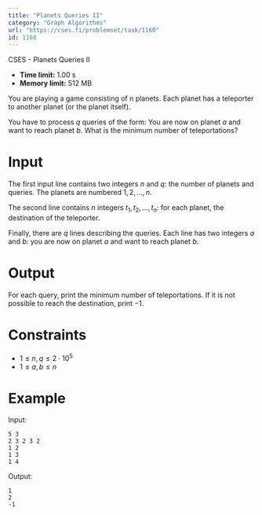```yaml
---
title: "Planets Queries II"
category: "Graph Algorithms"
url: "https://cses.fi/problemset/task/1160"
id: 1160
---
```


CSES - Planets Queries II

  * **Time limit:** 1.00 s
  * **Memory limit:** 512 MB

You are playing a game consisting of n planets. Each planet has a teleporter
to another planet (or the planet itself).

You have to process $q$ queries of the form: You are now on planet $a$ and
want to reach planet $b$. What is the minimum number of teleportations?

# Input

The first input line contains two integers $n$ and $q$: the number of planets
and queries. The planets are numbered $1,2,\ldots,n$.

The second line contains $n$ integers $t_1,t_2,\ldots,t_n$: for each planet,
the destination of the teleporter.

Finally, there are $q$ lines describing the queries. Each line has two
integers $a$ and $b$: you are now on planet $a$ and want to reach planet $b$.

# Output

For each query, print the minimum number of teleportations. If it is not
possible to reach the destination, print $-1$.

# Constraints

  * $1 \le n, q \le 2 \cdot 10^5$
  * $1 \le a,b \le n$

# Example

Input:

    
    
    5 3
    2 3 2 3 2
    1 2
    1 3
    1 4
    

Output:

    
    
    1
    2
    -1
    

